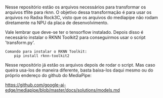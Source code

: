 Nesse repositório estão os arquivos necessários para transformar os arquivos tflite para rknn. O objetivo dessa transformação é para usar os arquivos no Radxa Rock3C, visto que os arquivos do mediapipe não rodam diretamente na NPU da placa de desenvolvimento. 

Vale lembrar que deve-se ter o tensorflow instalado. Depois disso é necessário instalar o RKNN Toolkit2 para conseguirmos usar o script 'transform.py'.

	Comando para instalar o RKNN Toolkit: 
		pip install rknn-toolkit2

Nesse repositório já estão os arquivos depois de rodar o script. Mas caso queira usa-los de maneira diferente, basta baixa-los daqui mesmo ou do próprio endereço do github do MediaPipe:

https://github.com/google-ai-edge/mediapipe/blob/master/docs/solutions/models.md

